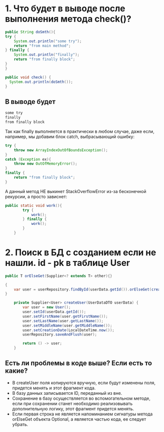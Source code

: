 # 1. Что будет в выводе после выполнения метода check()?
```java
public String doSmth(){
try {
    System.out.println("some try");
    return "from main method";
} finally {
    System.out.println("finally");
    return "from finally block";
}
}

public void check() {
  System.out.println(doSmth());
}
``` 

## В выводе будет
```sh
some try
finally
from finally block
```

Так как finally выполняется в практически в любом случае, даже если, например, мы добавим блок catch, выбрасывающий ошибку:
```java
try {
    throw new ArrayIndexOutOfBoundsException();
}
catch (Exception ex){
    throw new OutOfMemoryError();
}
finally {
    return "from finally block";
}
```
А данный метод НЕ выкинет StackOverflowError из-за бесконечной рекурсии, а просто зависнет:
```java
public static void work(){
        try {
            work();
        } finally {
            work();
        }
    }
```


# 2. Поиск в БД с созданием если не нашли. id - pk в таблице User
```java
public T orElseGet(Supplier<? extends T> other){}

{
	var user = userRepository.findById(userData.getId()).orElseGet(createUser(userData));
}

    private Supplier<User> createUser(UserDataDTO userData) {
        var user = new User();
        user.setId(userData.getId());
        user.setFirstName(user.getFirstName());
        user.setLastName(user.getLastName());
        user.setMiddleName(user.getMiddleName());
        user.setCreationDate(LocalDateTime.now());
        userRepository.saveAndFlush(user);

        return () -> user;
    }
```
## Есть ли проблемы в коде выше? Если есть то какие?

- В createUser поля копируются вручную, если будут изменены поля, придется менять и этот фрагмент кода.
- В базу данных записывается ID, переданный из вне.
- Сохранение в базу осуществляется во вспомогательном методе, если при сохранении станет необходимо реализовывать дополнительную логику, этот фрагмент придется менять.
- Если первая строка не является напоминанием сигнатуры метода orElseGet объекта Optional, а является частью кода, ее следует убрать.
